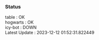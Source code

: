 ### Status


table : OK  
hogwarts : OK  
icy-bot : DOWN  
Latest Update : 2023-12-12 01:52:31.822449
